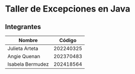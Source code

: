 # Taller de Excepciones en Java

## Integrantes 

| Nombre       | Código |
|-----------------------|--------------------|
| Julieta Arteta       | 202240325         |
| Angie Quenan          | 202370483          |
| Isabela Bermudez       | 202418564          |

